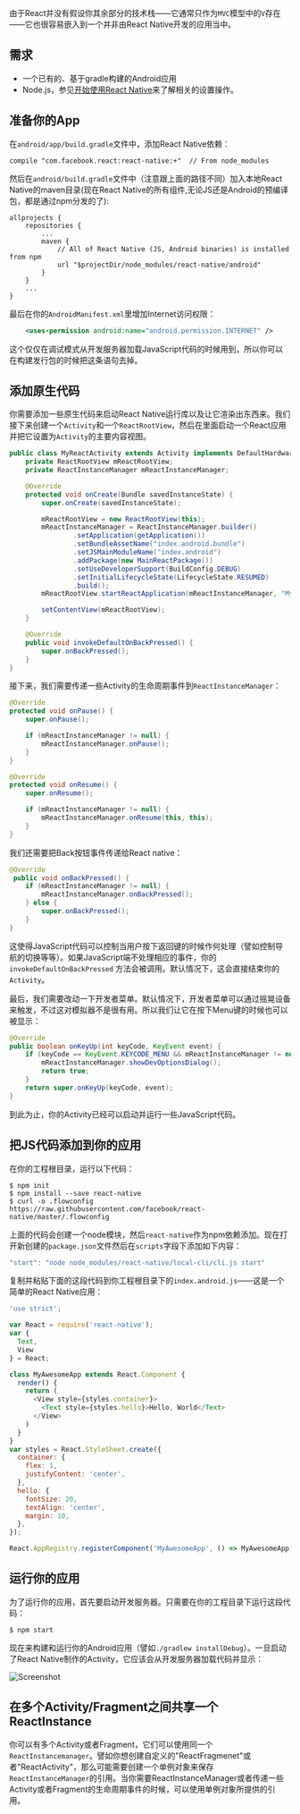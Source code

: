 由于React并没有假设你其余部分的技术栈——它通常只作为`MVC`模型中的`V`存在——它也很容易嵌入到一个并非由React Native开发的应用当中。

## 需求

* 一个已有的、基于gradle构建的Android应用
* Node.js，参见[开始使用React Native](getting-start.md)来了解相关的设置操作。

## 准备你的App

在`android/app/build.gradle`文件中，添加React Native依赖：

```
compile "com.facebook.react:react-native:+"  // From node_modules
```

然后在`android/build.gradle`文件中（注意跟上面的路径不同）加入本地React Native的maven目录(现在React Native的所有组件,无论JS还是Android的预编译包，都是通过npm分发的了):

```
allprojects {
    repositories {
        ...
        maven {
            // All of React Native (JS, Android binaries) is installed from npm
            url "$projectDir/node_modules/react-native/android"
        }
    }
    ...
}
```

最后在你的`AndroidManifest.xml`里增加Internet访问权限：

```xml
    <uses-permission android:name="android.permission.INTERNET" />
```

这个仅仅在调试模式从开发服务器加载JavaScript代码的时候用到，所以你可以在构建发行包的时候把这条语句去掉。

## 添加原生代码

你需要添加一些原生代码来启动React Native运行库以及让它渲染出东西来。我们接下来创建一个`Activity`和一个`ReactRootView`，然后在里面启动一个React应用并把它设置为`Activity`的主要内容视图。

```java
public class MyReactActivity extends Activity implements DefaultHardwareBackBtnHandler {
    private ReactRootView mReactRootView;
    private ReactInstanceManager mReactInstanceManager;

    @Override
    protected void onCreate(Bundle savedInstanceState) {
        super.onCreate(savedInstanceState);

        mReactRootView = new ReactRootView(this);
        mReactInstanceManager = ReactInstanceManager.builder()
                .setApplication(getApplication())
                .setBundleAssetName("index.android.bundle")
                .setJSMainModuleName("index.android")
                .addPackage(new MainReactPackage())
                .setUseDeveloperSupport(BuildConfig.DEBUG)
                .setInitialLifecycleState(LifecycleState.RESUMED)
                .build();
        mReactRootView.startReactApplication(mReactInstanceManager, "MyAwesomeApp", null);

        setContentView(mReactRootView);
    }

    @Override
    public void invokeDefaultOnBackPressed() {
        super.onBackPressed();
    }
}
```

接下来，我们需要传递一些Activity的生命周期事件到`ReactInstanceManager`：

```java
@Override
protected void onPause() {
    super.onPause();

    if (mReactInstanceManager != null) {
        mReactInstanceManager.onPause();
    }
}

@Override
protected void onResume() {
    super.onResume();

    if (mReactInstanceManager != null) {
        mReactInstanceManager.onResume(this, this);
    }
}
```

我们还需要把Back按钮事件传递给React native：

```java
@Override
 public void onBackPressed() {
    if (mReactInstanceManager != null) {
        mReactInstanceManager.onBackPressed();
    } else {
        super.onBackPressed();
    }
}
```

这使得JavaScript代码可以控制当用户按下返回键的时候作何处理（譬如控制导航的切换等等）。如果JavaScript端不处理相应的事件，你的`invokeDefaultOnBackPressed` 方法会被调用。默认情况下，这会直接结束你的`Activity`。

最后，我们需要改动一下开发者菜单。默认情况下，开发者菜单可以通过摇晃设备来触发，不过这对模拟器不是很有用。所以我们让它在按下Menu键的时候也可以被显示：

```java
@Override
public boolean onKeyUp(int keyCode, KeyEvent event) {
    if (keyCode == KeyEvent.KEYCODE_MENU && mReactInstanceManager != null) {
        mReactInstanceManager.showDevOptionsDialog();
        return true;
    }
    return super.onKeyUp(keyCode, event);
}
```

到此为止，你的Activity已经可以启动并运行一些JavaScript代码。

## 把JS代码添加到你的应用

在你的工程根目录，运行以下代码：

```
$ npm init
$ npm install --save react-native
$ curl -o .flowconfig https://raw.githubusercontent.com/facebook/react-native/master/.flowconfig
```

上面的代码会创建一个node模块，然后`react-native`作为npm依赖添加。现在打开新创建的`package.json`文件然后在`scripts`字段下添加如下内容：

```javascript
"start": "node node_modules/react-native/local-cli/cli.js start"
```

复制并粘贴下面的这段代码到你工程根目录下的`index.android.js`——这是一个简单的React Native应用：

```js
'use strict';

var React = require('react-native');
var {
  Text,
  View
} = React;

class MyAwesomeApp extends React.Component {
  render() {
    return (
      <View style={styles.container}>
        <Text style={styles.hello}>Hello, World</Text>
      </View>
    )
  }
}
var styles = React.StyleSheet.create({
  container: {
    flex: 1,
    justifyContent: 'center',
  },
  hello: {
    fontSize: 20,
    textAlign: 'center',
    margin: 10,
  },
});

React.AppRegistry.registerComponent('MyAwesomeApp', () => MyAwesomeApp);
```

## 运行你的应用

为了运行你的应用，首先要启动开发服务器。只需要在你的工程目录下运行这段代码：

    $ npm start

现在来构建和运行你的Android应用（譬如`./gradlew installDebug`）。一旦启动了React Native制作的Activity，它应该会从开发服务器加载代码并显示：

![Screenshot](img/EmbeddedAppAndroid.png)

## 在多个Activity/Fragment之间共享一个ReactInstance

你可以有多个Activity或者Fragment，它们可以使用同一个`ReactInstancemanager`。譬如你想创建自定义的"ReactFragmenet"或者"ReactActivity"，那么可能需要创建一个单例对象来保存`ReactInstanceManager`的引用。当你需要ReactInstanceManager或者传递一些Activity或者Fragment的生命周期事件的时候，可以使用单例对象所提供的引用。
